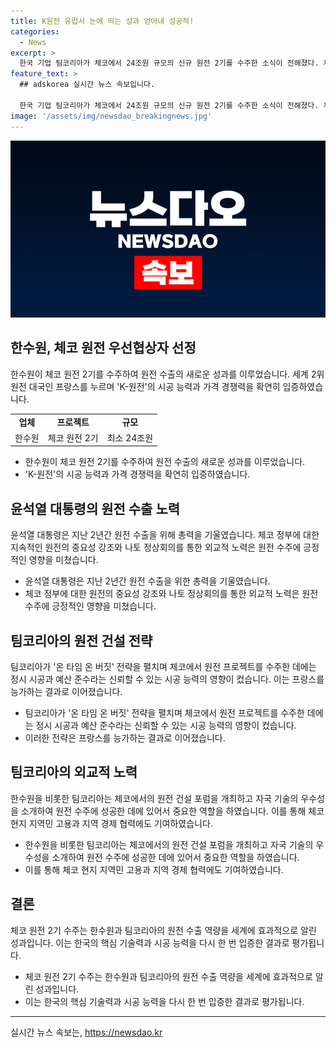 ```yaml
---
title: K원전 유럽서 눈에 띄는 성과 얻어내 성공적!
categories:
  - News
excerpt: >
  한국 기업 팀코리아가 체코에서 24조원 규모의 신규 원전 2기를 수주한 소식이 전해졌다. 체코 정부가 한수원을 원전 우선협상대상자로 선정한 것으로, 15년 만에 이룬 쾌거로 평가받고 있다. 이는 온 타임 온 버짓 전략으로 유럽에서의 승전을 가져다주며, 체코 역사상 최대 규모의 투자 프로젝트로 평가된다. 이번 수주 소식은 윤 대통령의 정상 세일즈 노력이 크게 주효했다는 평가도 받고 있다. K-원전의 건설 실적과 체코 정부의 기존 경험 등이 영향을 미친 것으로 분석된다.
feature_text: >
  ## adskorea 실시간 뉴스 속보입니다.

  한국 기업 팀코리아가 체코에서 24조원 규모의 신규 원전 2기를 수주한 소식이 전해졌다. 체코 정부가 한수원을 원전 우선협상대상자로 선정한 것으로, 15년 만에 이룬 쾌거로 평가받고 있다. 이는 온 타임 온 버짓 전략으로 유럽에서의 승전을 가져다주며, 체코 역사상 최대 규모의 투자 프로젝트로 평가된다. 이번 수주 소식은 윤 대통령의 정상 세일즈 노력이 크게 주효했다는 평가도 받고 있다. K-원전의 건설 실적과 체코 정부의 기존 경험 등이 영향을 미친 것으로 분석된다.
image: '/assets/img/newsdao_breakingnews.jpg'
---
```


<p><img src="/assets/img/newsdao_breakingnews.jpg" alt="adskorea 속보" /></p>

<h2 data-ke-size="size26">한수원, 체코 원전 우선협상자 선정</h2>

<p data-ke-size="size16">한수원이 체코 원전 2기를 수주하여 원전 수출의 새로운 성과를 이루었습니다. 세계 2위 원전 대국인 프랑스를 누르며 'K-원전'의 시공 능력과 가격 경쟁력을 확연히 입증하였습니다.</p>

<table>
  <tbody>
    <tr>
      <td style="text-align: center; height: 17px;"><b>업체</b></td>
      <td style="text-align: center; height: 17px;"><b>프로젝트</b></td>
      <td style="text-align: center; height: 17px;"><b>규모</b></td>
    </tr>
    <tr>
      <td style="text-align: center; height: 17px;">한수원</td>
      <td style="text-align: center; height: 17px;">체코 원전 2기</td>
      <td style="text-align: center; height: 17px;">최소 24조원</td>
    </tr>
  </tbody>
</table>

<ul>
  <li>한수원이 체코 원전 2기를 수주하여 원전 수출의 새로운 성과를 이루었습니다.</li>
  <li>'K-원전'의 시공 능력과 가격 경쟁력을 확연히 입증하였습니다.</li>
</ul>

<h2 data-ke-size="size26">윤석열 대통령의 원전 수출 노력</h2>

<p data-ke-size="size16">윤석열 대통령은 지난 2년간 원전 수출을 위해 총력을 기울였습니다. 체코 정부에 대한 지속적인 원전의 중요성 강조와 나토 정상회의를 통한 외교적 노력은 원전 수주에 긍정적인 영향을 미쳤습니다.</p>

<ul>
  <li>윤석열 대통령은 지난 2년간 원전 수출을 위한 총력을 기울였습니다.</li>
  <li>체코 정부에 대한 원전의 중요성 강조와 나토 정상회의를 통한 외교적 노력은 원전 수주에 긍정적인 영향을 미쳤습니다.</li>
</ul>

<h2 data-ke-size="size26">팀코리아의 원전 건설 전략</h2>

<p data-ke-size="size16">팀코리아가 '온 타임 온 버짓' 전략을 펼치며 체코에서 원전 프로젝트를 수주한 데에는 정시 시공과 예산 준수라는 신뢰할 수 있는 시공 능력의 영향이 컸습니다. 이는 프랑스를 능가하는 결과로 이어졌습니다.</p>

<ul>
  <li>팀코리아가 '온 타임 온 버짓' 전략을 펼치며 체코에서 원전 프로젝트를 수주한 데에는 정시 시공과 예산 준수라는 신뢰할 수 있는 시공 능력의 영향이 컸습니다.</li>
  <li>이러한 전략은 프랑스를 능가하는 결과로 이어졌습니다.</li>
</ul>

<h2 data-ke-size="size26">팀코리아의 외교적 노력</h2>

<p data-ke-size="size16">한수원을 비롯한 팀코리아는 체코에서의 원전 건설 포럼을 개최하고 자국 기술의 우수성을 소개하여 원전 수주에 성공한 데에 있어서 중요한 역할을 하였습니다. 이를 통해 체코 현지 지역민 고용과 지역 경제 협력에도 기여하였습니다.</p>

<ul>
  <li>한수원을 비롯한 팀코리아는 체코에서의 원전 건설 포럼을 개최하고 자국 기술의 우수성을 소개하여 원전 수주에 성공한 데에 있어서 중요한 역할을 하였습니다.</li>
  <li>이를 통해 체코 현지 지역민 고용과 지역 경제 협력에도 기여하였습니다.</li>
</ul>

<h2 data-ke-size="size26">결론</h2>

<p data-ke-size="size16">체코 원전 2기 수주는 한수원과 팀코리아의 원전 수출 역량을 세계에 효과적으로 알린 성과입니다. 이는 한국의 핵심 기술력과 시공 능력을 다시 한 번 입증한 결과로 평가됩니다.</p>

<ul>
  <li>체코 원전 2기 수주는 한수원과 팀코리아의 원전 수출 역량을 세계에 효과적으로 알린 성과입니다.</li>
  <li>이는 한국의 핵심 기술력과 시공 능력을 다시 한 번 입증한 결과로 평가됩니다.</li>
</ul>

<hr />
실시간 뉴스 속보는, <a href="https://newsdao.kr" rel="dofollow">https://newsdao.kr</a>


